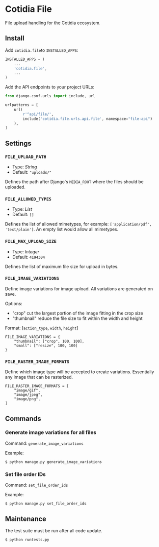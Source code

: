 # Cotidia File

File upload handling for the Cotidia ecosystem.

## Install

Add `cotidia.file`to `INSTALLED_APPS`:

```python
INSTALLED_APPS = (
    ...
    'cotidia.file',
    ...
)
```

Add the API endpoints to your project URLs:

```python
from django.conf.urls import include, url

urlpatterns = [
    url(
        r'^api/file/',
        include('cotidia.file.urls.api.file', namespace="file-api")
    ),
]
```

## Settings

### `FILE_UPLOAD_PATH`

- Type: *String*
- Default: `"uploads/"`

Defines the path after Django's `MEDIA_ROOT` where the files should be uploaded.

### `FILE_ALLOWED_TYPES`

- Type: *List*
- Default: `[]`

Defines the list of allowed mimetypes, for example: `['application/pdf', 'text/plain']`. An empty list would allow all mimetypes.

### `FILE_MAX_UPLOAD_SIZE`

- Type: *Integer*
- Default: `4194304`

Defines the list of maximum file size for upload in bytes.

### `FILE_IMAGE_VARIATIONS`

Define image variations for image upload. All variations are generated on save.

Options:

- "crop" cut the largest portion of the image fitting in the crop size
- "thumbnail" reduce the file size to fit within the width and height

Format: [`action_type`, `width`, `height`]

```
FILE_IMAGE_VARIATIONS = {
    "thumbnail": ["crop", 100, 100],
    "small": ["resize", 100, 100]
}
```

### `FILE_RASTER_IMAGE_FORMATS`

Define which image type will be accepted to create variations. Essentially
any image that can be rasterized.

```
FILE_RASTER_IMAGE_FORMATS = [
    "image/gif",
    "image/jpeg",
    "image/png",
]
```

## Commands

### Generate image variations for all files

Command: `generate_image_variations`

Example:

```console
$ python manage.py generate_image_variations
```

### Set file order IDs

Command: `set_file_order_ids`

Example:

```console
$ python manage.py set_file_order_ids
```

## Maintenance

The test suite must be run after all code update.

```console
$ python runtests.py
```
